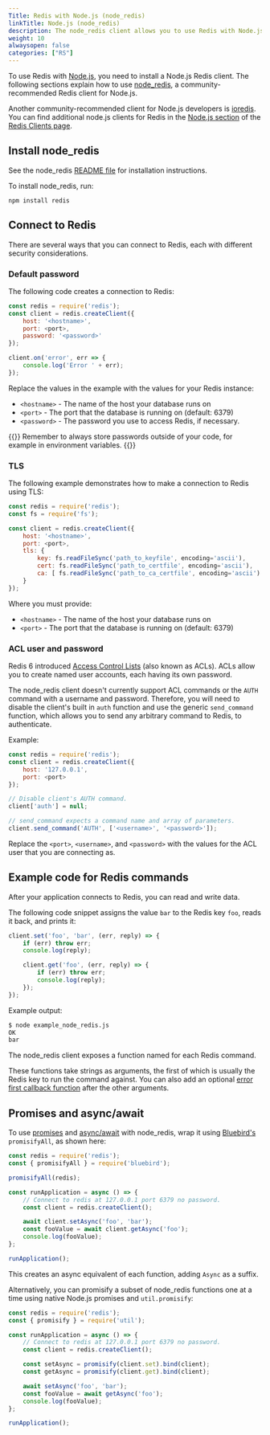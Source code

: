 ```yaml
---
Title: Redis with Node.js (node_redis)
linkTitle: Node.js (node_redis)
description: The node_redis client allows you to use Redis with Node.js.
weight: 10
alwaysopen: false
categories: ["RS"]
---
```

To use Redis with [Node.js](https://nodejs.org/en/), you need to install a Node.js Redis client. The following sections explain how to use [node_redis](https://github.com/NodeRedis/node_redis), a community-recommended Redis client for Node.js.

Another community-recommended client for Node.js developers is [ioredis](https://github.com/luin/ioredis). You can find additional node.js clients for Redis in the [Node.js section](https://redis.io/clients#Node.js) of the [Redis Clients page](https://redis.io/clients).

## Install node_redis

See the node_redis [README file](https://github.com/NodeRedis/node_redis/blob/master/README.md) for installation instructions.

To install node_redis, run:

    npm install redis 

## Connect to Redis

There are several ways that you can connect to Redis, each with different security considerations.

### Default password

The following code creates a connection to Redis:

```js
const redis = require('redis');
const client = redis.createClient({
    host: '<hostname>',
    port: <port>,
    password: '<password>'
});

client.on('error', err => {
    console.log('Error ' + err);
});
```

Replace the values in the example with the values for your Redis instance:

- `<hostname>` - The name of the host your database runs on
- `<port>` - The port that the database is running on (default: 6379)
- `<password>` - The password you use to access Redis, if necessary.

{{<note>}}
Remember to always store passwords outside of your code, for example in environment variables.
{{</note>}}

### TLS

The following example demonstrates how to make a connection to Redis using TLS:

```js
const redis = require('redis');
const fs = require('fs');

const client = redis.createClient({
    host: '<hostname>',
    port: <port>,
    tls: {
        key: fs.readFileSync('path_to_keyfile', encoding='ascii'),
        cert: fs.readFileSync('path_to_certfile', encoding='ascii'),
        ca: [ fs.readFileSync('path_to_ca_certfile', encoding='ascii') ]
    }
});
```

Where you must provide:

- `<hostname>` - The name of the host your database runs on
- `<port>` - The port that the database is running on (default: 6379)

### ACL user and password

Redis 6 introduced [Access Control Lists](https://redis.io/topics/acl) (also known as ACLs).
ACLs allow you to create named user accounts, each having its own password.

The node_redis client doesn't currently support ACL commands or the `AUTH` command with a username and password. Therefore, you will need to disable the client's built in `auth` function and use the generic `send_command` function, which allows you to send any arbitrary command to Redis, to authenticate.

Example:

```js
const redis = require('redis');
const client = redis.createClient({
    host: '127.0.0.1',
    port: <port>
});

// Disable client's AUTH command.
client['auth'] = null;

// send_command expects a command name and array of parameters.
client.send_command('AUTH', ['<username>', '<password>']);
```

Replace the `<port>`, `<username>`, and `<password>` with the values for the ACL user that you are connecting as.

## Example code for Redis commands

After your application connects to Redis, you can read and write data.

The following code snippet assigns the value `bar` to the Redis key `foo`, reads it back, and prints it:

```js 
client.set('foo', 'bar', (err, reply) => {
    if (err) throw err;
    console.log(reply);

    client.get('foo', (err, reply) => {
        if (err) throw err;
        console.log(reply);
    });
});
```

Example output:

```sh
$ node example_node_redis.js
OK
bar
```

The node_redis client exposes a function named for each Redis command.

These functions take strings as arguments, the first of which is usually the Redis key to run the command against. You can also add an optional [error first callback function](https://nodejs.org/api/errors.html#error-first-callbacks) after the other arguments.

## Promises and async/await

To use [promises](https://nodejs.dev/learn/understanding-javascript-promises) and [async/await](https://nodejs.dev/learn/modern-asynchronous-javascript-with-async-and-await) with node_redis, wrap it using [Bluebird's](https://www.npmjs.com/package/bluebird) `promisifyAll`, as shown here:

```js
const redis = require('redis');
const { promisifyAll } = require('bluebird');

promisifyAll(redis);

const runApplication = async () => {
    // Connect to redis at 127.0.0.1 port 6379 no password.
    const client = redis.createClient();

    await client.setAsync('foo', 'bar');
    const fooValue = await client.getAsync('foo');
    console.log(fooValue);
};

runApplication();
```

This creates an async equivalent of each function, adding `Async` as a suffix.

Alternatively, you can promisify a subset of node_redis functions one at a time using native Node.js promises and `util.promisify`:

```js
const redis = require('redis');
const { promisify } = require('util');

const runApplication = async () => {
    // Connect to redis at 127.0.0.1 port 6379 no password.
    const client = redis.createClient();

    const setAsync = promisify(client.set).bind(client);
    const getAsync = promisify(client.get).bind(client);

    await setAsync('foo', 'bar');
    const fooValue = await getAsync('foo');
    console.log(fooValue);
};

runApplication();
```
